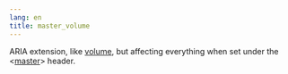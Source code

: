 ```yaml
---
lang: en
title: master_volume
---
```

ARIA extension, like [volume](volume), but affecting everything when set
under the <[master](/headers/master)> header.
